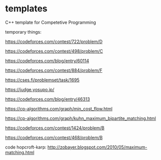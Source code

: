 # templates
C++ template for Competetive Programming

temporary things:

https://codeforces.com/contest/722/problem/D

https://codeforces.com/contest/498/problem/C

https://codeforces.com/blog/entry/60114

https://codeforces.com/contest/884/problem/F

https://cses.fi/problemset/task/1695

https://judge.yosupo.jp/

https://codeforces.com/blog/entry/46313

https://cp-algorithms.com/graph/min_cost_flow.html

https://cp-algorithms.com/graph/kuhn_maximum_bipartite_matching.html

https://codeforces.com/contest/1424/problem/B

https://codeforces.com/contest/468/problem/B

code hopcroft-karp: http://zobayer.blogspot.com/2010/05/maximum-matching.html
